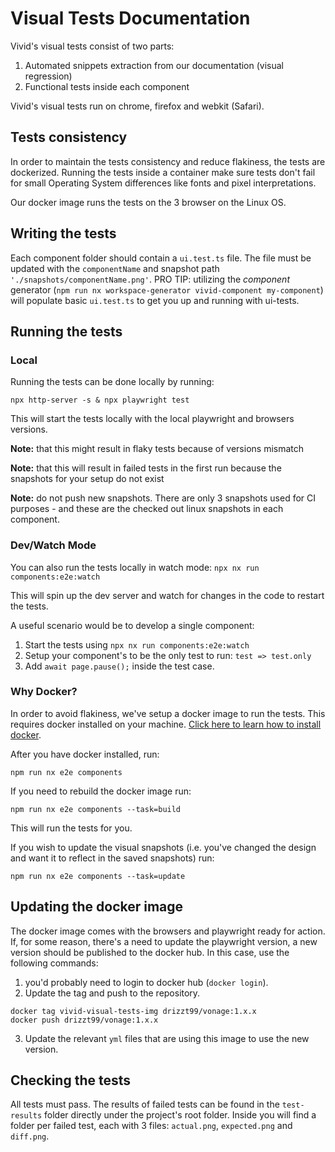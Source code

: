 # Visual Tests Documentation

Vivid's visual tests consist of two parts:
1. Automated snippets extraction from our documentation (visual regression)
2. Functional tests inside each component

Vivid's visual tests run on chrome, firefox and webkit (Safari).

## Tests consistency

In order to maintain the tests consistency and reduce flakiness, the tests are dockerized. Running the tests inside a container make sure tests don't fail for small Operating System differences like fonts and pixel interpretations. 

Our docker image runs the tests on the 3 browser on the Linux OS.

## Writing the tests

Each component folder should contain a `ui.test.ts` file.
The file must be updated with the `componentName` and snapshot path `'./snapshots/componentName.png'`.
PRO TIP: utilizing the _component_ generator (`npm run nx workspace-generator vivid-component my-component`) will populate basic `ui.test.ts` to get you up and running with ui-tests.

## Running the tests

### Local

Running the tests can be done locally by running:

`npx http-server -s & npx playwright test`

This will start the tests locally with the local playwright and browsers versions.

**Note:** that this might result in flaky tests because of versions mismatch

**Note:** that this will result in failed tests in the first run because the snapshots for your setup do not exist

**Note:** do not push new snapshots. There are only 3 snapshots used for CI purposes - and these are the checked out linux snapshots in each component. 

### Dev/Watch Mode

You can also run the tests locally in watch mode:
`npx nx run components:e2e:watch`

This will spin up the dev server and watch for changes in the code to restart the tests. 

A useful scenario would be to develop a single component:
1. Start the tests using `npx nx run components:e2e:watch`
2. Setup your component's to be the only test to run: `test => test.only`
3. Add `await page.pause();` inside the test case.

### Why Docker?

In order to avoid flakiness, we've setup a docker image to run the tests. This requires docker installed on your machine. [Click here to learn how to install docker](https://docs.docker.com/get-docker/).

After you have docker installed, run:

`npm run nx e2e components`

If you need to rebuild the docker image run:

`npm run nx e2e components --task=build`

This will run the tests for you.

If you wish to update the visual snapshots (i.e. you've changed the design and want it to reflect in the saved snapshots) run:

`npm run nx e2e components --task=update`

## Updating the docker image

The docker image comes with the browsers and playwright ready for action.  If, for some reason, there's a need to update the playwright version, a new version should be published to the docker hub. In this case, use the following commands:

1. you'd probably need to login to docker hub (`docker login`).
2. Update the tag and push to the repository.
```
docker tag vivid-visual-tests-img drizzt99/vonage:1.x.x
docker push drizzt99/vonage:1.x.x  
```
3. Update the relevant `yml` files that are using this image to use the new version.

## Checking the tests

All tests must pass. The results of failed tests can be found in the `test-results` folder directly under the project's root folder.  Inside you will find a folder per failed test, each with 3 files: `actual.png`, `expected.png` and `diff.png`.

